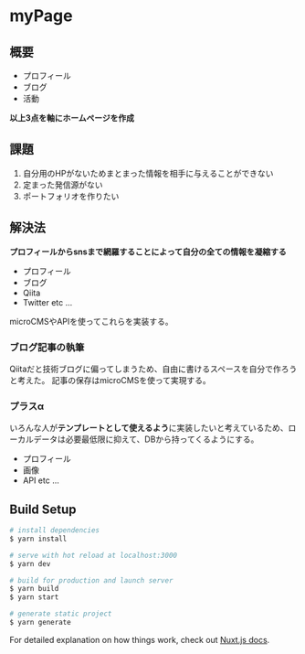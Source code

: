 # myPage

## 概要

- プロフィール
- ブログ
- 活動

**以上3点を軸にホームページを作成**

## 課題

1. 自分用のHPがないためまとまった情報を相手に与えることができない
2. 定まった発信源がない
3. ポートフォリオを作りたい

## 解決法

**プロフィールからsnsまで網羅することによって自分の全ての情報を凝縮する**

* プロフィール
* ブログ
* Qiita
* Twitter
etc ...

microCMSやAPIを使ってこれらを実装する。

### ブログ記事の執筆

Qiitaだと技術ブログに偏ってしまうため、自由に書けるスペースを自分で作ろうと考えた。
記事の保存はmicroCMSを使って実現する。

### プラスα

いろんな人が**テンプレートとして使えるよう**に実装したいと考えているため、ローカルデータは必要最低限に抑えて、DBから持ってくるようにする。

* プロフィール
* 画像
* API
etc ...
    


## Build Setup

```bash
# install dependencies
$ yarn install

# serve with hot reload at localhost:3000
$ yarn dev

# build for production and launch server
$ yarn build
$ yarn start

# generate static project
$ yarn generate
```

For detailed explanation on how things work, check out [Nuxt.js docs](https://nuxtjs.org).
